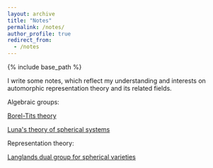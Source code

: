 ```yaml
---
layout: archive
title: "Notes"
permalink: /notes/
author_profile: true
redirect_from:
  - /notes
---
```


{% include base_path %}

I write some notes, which reflect my understanding and interests on automorphic representation theory and its related fields. 

Algebraic groups:


[Borel-Tits theory](https://glucklichrui.github.io/files/Borel_Tits_theory.pdf)


[Luna's theory of spherical systems](https://glucklichrui.github.io/files/Classification_of_spherical_varieties.pdf)

Representation theory:


[Langlands dual group for spherical varieties]((https://glucklichrui.github.io/files/Dual_group.pdf))






